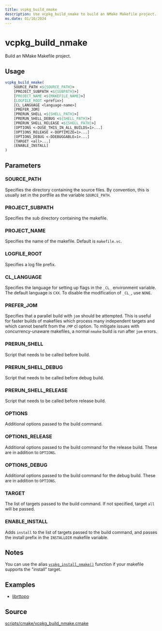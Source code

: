 ```yaml
---
title: vcpkg_build_nmake
description: Use vcpkg_build_nmake to build an NMake Makefile project.
ms.date: 01/10/2024
---
```

# vcpkg_build_nmake

Build an NMake Makefile project.

## Usage

```cmake
vcpkg_build_nmake(
    SOURCE_PATH <${SOURCE_PATH}>
    [PROJECT_SUBPATH <${SUBPATH}>]
    [PROJECT_NAME <${MAKEFILE_NAME}>]
    [LOGFILE_ROOT <prefix>]
    [CL_LANGUAGE <language-name>]
    [PREFER_JOM]
    [PRERUN_SHELL <${SHELL_PATH}>]
    [PRERUN_SHELL_DEBUG <${SHELL_PATH}>]
    [PRERUN_SHELL_RELEASE <${SHELL_PATH}>]
    [OPTIONS <-DUSE_THIS_IN_ALL_BUILDS=1>...]
    [OPTIONS_RELEASE <-DOPTIMIZE=1>...]
    [OPTIONS_DEBUG <-DDEBUGGABLE=1>...]
    [TARGET <all>...]
    [ENABLE_INSTALL]
)
```

## Parameters

### SOURCE_PATH

Specifies the directory containing the source files.
By convention, this is usually set in the portfile as the variable `SOURCE_PATH`.

### PROJECT_SUBPATH

Specifies the sub directory containing the makefile.

### PROJECT_NAME

Specifies the name of the makefile.
Default is `makefile.vc`.

### LOGFILE_ROOT

Specifies a log file prefix.

### CL_LANGUAGE

Specifies the language for setting up flags in the `_CL_` environment variable.
The default language is `CXX`.
To disable the modification of `_CL_`, use `NONE`.

### PREFER_JOM

Specifies that a parallel build with `jom` should be attempted.
This is useful for faster builds of makefiles which process many independent targets
and which cannot benefit from the `/MP` cl option.
To mitigate issues with concurrency-unaware makefiles, a normal `nmake` build is run after `jom` errors.

### PRERUN_SHELL

Script that needs to be called before build.

### PRERUN_SHELL_DEBUG

Script that needs to be called before debug build.

### PRERUN_SHELL_RELEASE

Script that needs to be called before release build.

### OPTIONS

Additional options passed to the build command.

### OPTIONS_RELEASE

Additional options passed to the build command for the release build. These are in addition to `OPTIONS`.

### OPTIONS_DEBUG

Additional options passed to the build command for the debug build. These are in addition to `OPTIONS`.

### TARGET

The list of targets passed to the build command.
If not specified, target `all` will be passed.

### ENABLE_INSTALL

Adds `install` to the list of targets passed to the build command,
and passes the install prefix in the `INSTALLDIR` makefile variable.

## Notes

You can use the alias [`vcpkg_install_nmake()`](vcpkg_install_nmake.md) function if your makefile supports the
"install" target.

## Examples

- [librttopo](https://github.com/microsoft/vcpkg/blob/master/ports/librttopo/portfile.cmake)

## Source

[scripts/cmake/vcpkg\_build\_nmake.cmake](https://github.com/Microsoft/vcpkg/blob/master/scripts/cmake/vcpkg_build_nmake.cmake)
